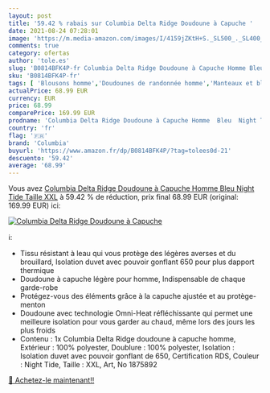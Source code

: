 ```yaml
---
layout: post
title: '59.42 % rabais sur Columbia Delta Ridge Doudoune à Capuche '
date: 2021-08-24 07:28:01
image: 'https://m.media-amazon.com/images/I/4159jZKtH+S._SL500_._SL400_.jpg'
comments: true
category: ofertas
author: 'tole.es'
slug: 'B0814BFK4P-fr Columbia Delta Ridge Doudoune à Capuche Homme Bleu Night...'
sku: 'B0814BFK4P-fr'
tags: [ 'Blousons homme','Doudounes de randonnée homme','Manteaux et blousons homme','Sports et Loisirs','Vestes de randonnée homme','Vêtements','Vêtements de randonnée','Vêtements de randonnée homme','Vêtements et équipement de loisirs de plein air','Vêtements homme','columbia', ]
actualPrice: 68.99 EUR
currency: EUR
price: 68.99
comparePrice: 169.99 EUR
prodname: 'Columbia Delta Ridge Doudoune à Capuche Homme  Bleu  Night Tide   Taille XXL'
country: 'fr'
flag: '🇫🇷'
brand: 'Columbia'
buyurl: 'https://www.amazon.fr/dp/B0814BFK4P/?tag=tolees0d-21'
descuento: '59.42'
average: '68.99'
---
```


Vous avez [Columbia Delta Ridge Doudoune à Capuche Homme  Bleu  Night Tide   Taille XXL](https://www.amazon.fr/dp/B0814BFK4P/?tag=tolees0d-21)  à  59.42 % de réduction, prix final  68.99 EUR (original: 169.99 EUR) ici:

[![Columbia Delta Ridge Doudoune à Capuche ](https://m.media-amazon.com/images/I/4159jZKtH+S._SL500_._SL400_.jpg)](https://www.amazon.fr/dp/B0814BFK4P/?tag=tolees0d-21)

ℹ️:

- Tissu résistant à leau qui vous protège des légères averses et du brouillard, Isolation duvet avec pouvoir gonflant 650 pour plus dapport thermique
- Doudoune à capuche légère pour homme, Indispensable de chaque garde-robe
- Protégez-vous des éléments grâce à la capuche ajustée et au protège-menton
- Doudoune avec technologie Omni-Heat réfléchissante qui permet une meilleure isolation pour vous garder au chaud, même lors des jours les plus froids
- Contenu : 1x Columbia Delta Ridge doudoune à capuche homme, Extérieur : 100% polyester, Doublure : 100% polyester, Isolation : Isolation duvet avec pouvoir gonflant de 650, Certification RDS, Couleur : Night Tide, Taille : XXL, Art, No 1875892

[🛒 Achetez-le maintenant!!](https://www.amazon.fr/dp/B0814BFK4P/?tag=tolees0d-21)
